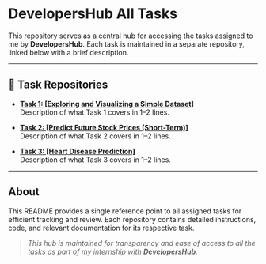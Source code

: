 # DevelopersHub All Tasks

This repository serves as a central hub for accessing the tasks assigned to me by **DevelopersHub**. Each task is maintained in a separate repository, linked below with a brief description.

---

## 📂 Task Repositories

- [**Task 1: [Exploring and Visualizing a Simple Dataset]**](https://github.com/Aalleyy/Iris-Dataset-EDA)  
  Description of what Task 1 covers in 1–2 lines.

- [**Task 2: [Predict Future Stock Prices (Short-Term)]**](https://github.com/Aalleyy/Stock-Predictor-ShortTerm)  
  Description of what Task 2 covers in 1–2 lines.

- [**Task 3: [Heart Disease Prediction]**](https://github.com/Aalleyy/Heart-Disease-Predictor)  
  Description of what Task 3 covers in 1–2 lines.

---

## About

This README provides a single reference point to all assigned tasks for efficient tracking and review. Each repository contains detailed instructions, code, and relevant documentation for its respective task.


> *This hub is maintained for transparency and ease of access to all the tasks as part of my internship with **DevelopersHub**.*

